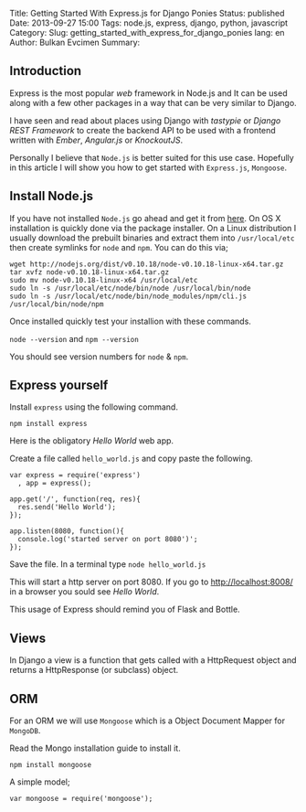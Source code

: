 Title: Getting Started With Express.js for Django Ponies
Status: published
Date: 2013-09-27 15:00
Tags: node.js, express, django, python, javascript
Category:
Slug: getting_started_with_express_for_django_ponies
lang: en
Author: Bulkan Evcimen
Summary:


Introduction
------------

Express is the most popular _web_ framework in Node.js and It can be used along with a few other packages in a way that can be very similar to Django.

I have seen and read about places using Django with _tastypie_ or _Django REST Framework_ to create the backend API to be used with a frontend written with _Ember_, _Angular.js_ or _KnockoutJS_.

Personally I believe that `Node.js` is better suited for this use case.  Hopefully in this article I will show you how to get started with `Express.js`, `Mongoose`.

Install Node.js
---------------

If you have not installed `Node.js` go ahead and get it from [here](http://nodejs.org/download/). On OS X installation is quickly done via the package installer. On a Linux distribution I usually download the prebuilt binaries and extract them into `/usr/local/etc` then create symlinks for `node` and `npm`. You can do this via;


```
wget http://nodejs.org/dist/v0.10.18/node-v0.10.18-linux-x64.tar.gz
tar xvfz node-v0.10.18-linux-x64.tar.gz
sudo mv node-v0.10.18-linux-x64 /usr/local/etc
sudo ln -s /usr/local/etc/node/bin/node /usr/local/bin/node
sudo ln -s /usr/local/etc/node/bin/node_modules/npm/cli.js /usr/local/bin/node/npm
```

Once installed quickly test your installion with these commands.

`node --version` and `npm --version`

You should see version numbers for `node` & `npm`.

Express yourself
----------------

Install `express` using the following command.

`npm install express`

Here is the obligatory _Hello World_ web app.

Create a file called `hello_world.js` and copy paste the following.

```
var express = require('express')
  , app = express();

app.get('/', function(req, res){
  res.send('Hello World');
});

app.listen(8080, function(){
  console.log('started server on port 8080')';
});
```

Save the file. In a terminal type `node hello_world.js`

This will start a http server on port 8080. If you go to [http://localhost:8008/](http://localhost:8080) in a browser you sould see _Hello World_.

This usage of Express should remind you of Flask and Bottle.


Views
-----

In Django a view is a function that gets called with a HttpRequest object and returns a HttpResponse (or subclass) object.


ORM
---

For an ORM we will use `Mongoose` which is a Object Document Mapper for `MongoDB`.

Read the Mongo installation guide to install it.

`npm install mongoose`

A simple model;

```
var mongoose = require('mongoose');

```
